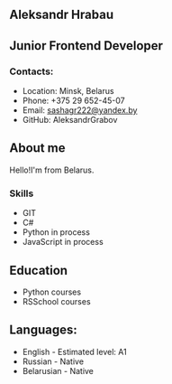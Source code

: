 ## Aleksandr Hrabau
## Junior Frontend Developer
### Contacts:
* Location: Minsk, Belarus
* Phone: +375 29 652-45-07
* Email: sashagr222@yandex.by
* GitHub: AleksandrGrabov
## About me
Hello!I'm from Belarus.
### Skills
* GIT
* C#
* Python in process
* JavaScript in process
## Education
* Python courses
* RSSchool courses
## Languages:
* English - Estimated level: A1
* Russian - Native
* Belarusian - Native
